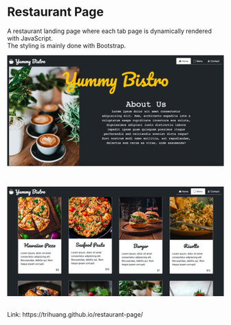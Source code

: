 # Restaurant Page

A restaurant landing page where each tab page is dynamically rendered with JavaScript.
<br/>
The styling is mainly done with Bootstrap.
<br/>

<p align="center">
    <img src="./src/img/screenshot1.png" width="800">
</p>
<br/>
<p align="center">
    <img src="./src/img/screenshot2.png" width="800">
</p>
<br/>
Link: https://trihuang.github.io/restaurant-page/
